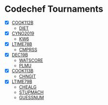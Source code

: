# Codechef Tournaments
- [X] [COOK112B](https://www.codechef.com/COOK112B/)
    -  [DIET](https://www.codechef.com/COOK112B/problems/DIET)
- [X] [CYNO2019](https://www.codechef.com/CYNO2019/)
    -  [KW6](https://www.codechef.com/CYNO2019/problems/KW6)
- [X] [LTIME78B](https://www.codechef.com/LTIME78B/)
    -  [CMPRSS](https://www.codechef.com/LTIME78B/problems/CMPRSS)
- [X] [DEC19B](https://www.codechef.com/DEC19B/)
    -  [WATSCORE](https://www.codechef.com/LTIME78B/problems/WATSCORE)
    -  [PLMU](https://www.codechef.com/LTIME78B/problems/PLMU)
- [X] [COOK113B](https://www.codechef.com/COOK113B)
    -  [CHNGIT](https://www.codechef.com/COOK113B/problems/CHNGIT)
- [X] [LTIME79B](https://www.codechef.com/LTIME79B)
    -   [CHEALG](https://www.codechef.com/LTIME79B/problems/CHEALG)
    -   [STUPMACH](https://www.codechef.com/LTIME79B/problems/STUPMACH)
    -   [GUESSNUM](https://www.codechef.com/LTIME79B/problems/GUESSNUM)
